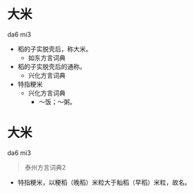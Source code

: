 # 大米
da6 mi3
+ 稻的子实脱壳后，称大米。
  * 如东方言词典
+ 稻的子实脱壳后的通称。
  * 兴化方言词典
+ 特指粳米
  * 兴化方言词典
    - ～饭；～粥。

# 大米
da6 mi3
> 泰州方言词典2
- 特指粳米，以粳稻（晚稻）米粒大于籼稻（早稻）米粒，故名。
